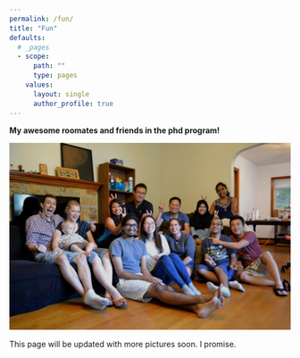 ```yaml
---
permalink: /fun/
title: "Fun"
defaults:
  # _pages
  - scope:
      path: ""
      type: pages
    values:
      layout: single
      author_profile: true
---
```

**My awesome roomates and friends in the phd program!**

![](/assets/images/GBCB.jpg)

This page will be updated with more pictures soon. I promise.
